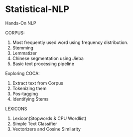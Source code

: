 # Statistical-NLP
Hands-On NLP

CORPUS:
1. Most frequently used word using frequency distribution.
2. Stemming
3. Lemmatizer
4. Chinese segmentation using Jieba
5. Basic text processing pipeline 

Exploring COCA:
1. Extract text from Corpus
2. Tokenizing them
3. Pos-tagging
4. Identifying Stems

LEXICONS
1. Lexicon(Stopwords & CPU Wordlist)
2. Simple Text Classifier
3. Vectorizers and Cosine Similarity
